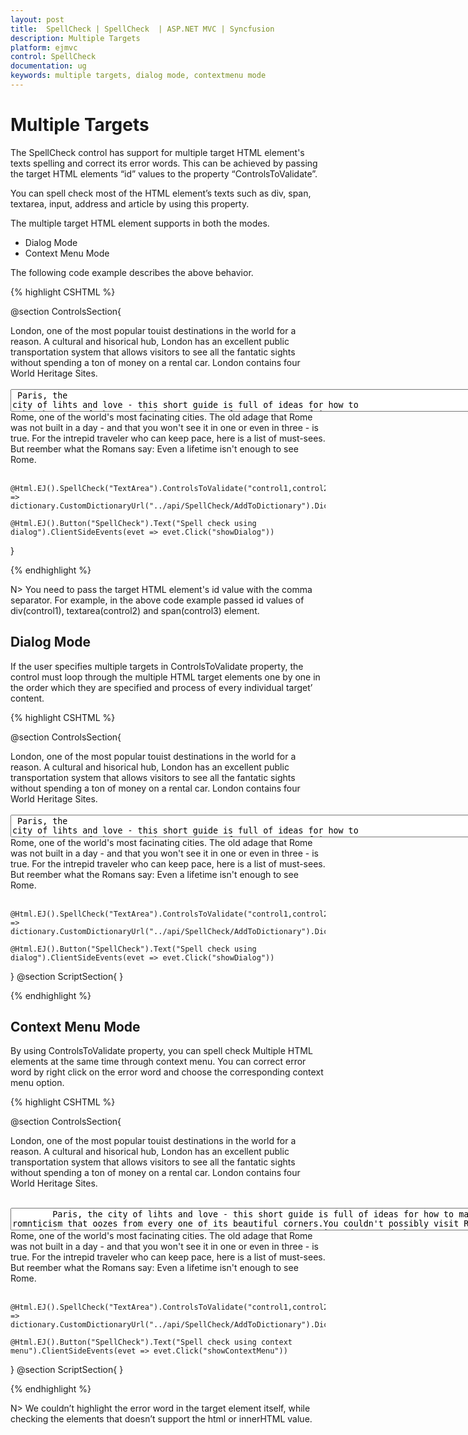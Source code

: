 ```yaml
---
layout: post
title:  SpellCheck | SpellCheck  | ASP.NET MVC | Syncfusion
description: Multiple Targets
platform: ejmvc
control: SpellCheck 
documentation: ug
keywords: multiple targets, dialog mode, contextmenu mode
---
```


# Multiple Targets

The SpellCheck control has support for multiple target HTML element's texts spelling and correct its error words. This can be achieved by passing the target HTML elements “id” values to the property “ControlsToValidate”.

You can spell check most of the HTML element’s texts such as div, span, textarea, input, address and article by using this property.

The multiple target HTML element supports in both the modes.

 * Dialog Mode
 * Context Menu Mode
 
The following code example describes the above behavior.

{% highlight CSHTML %}

@section ControlsSection{
    <div id="control1">
        London, one of the most popular touist destinations in the world for a reason. A cultural and hisorical hub, London has an excellent public transportation system that allows visitors to see all the fantatic sights without spending a ton of money on a rental car.
        London contains four World Heritage Sites.
    </div><br />
    <textarea id="control2" style="width:940px">
        Paris, the city of lihts and love - this short guide is full of ideas for how to make the most of the romnticism that oozes from every one of its beautiful corners.You couldn't possibly visit Rome, one of the world's most facinating cities. The old adage that Rome was not built in a day - and that you won't see it in one or even in three - is true. For the intrepid traveler who can keep pace, here is a list of must-sees.
        But reember what the Romans say: Even a lifetime isn't enough to see Rome.
    </textarea><br />
    <span id="control3">
        Rome, one of the world's most facinating cities. The old adage that Rome was not built in a day - and that you won't see it in one or even in three - is true. For the intrepid traveler who can keep pace, here is a list of must-sees.
        But reember what the Romans say: Even a lifetime isn't enough to see Rome.
    </span><br /><br />
 
    @Html.EJ().SpellCheck("TextArea").ControlsToValidate("control1,control2,control3").DictionarySettings(dictionary => dictionary.CustomDictionaryUrl("../api/SpellCheck/AddToDictionary").DictionaryUrl("../api/SpellCheck/CheckWords"))
 
    @Html.EJ().Button("SpellCheck").Text("Spell check using dialog").ClientSideEvents(evet => evet.Click("showDialog"))
  }

{% endhighlight %}

N> You need to pass the target HTML element's id value with the comma separator. For example, in the above code example passed id values of div(control1), textarea(control2) and span(control3) element.

## Dialog Mode

If the user specifies multiple targets in ControlsToValidate property, the control must loop through the multiple HTML target elements one by one in the order which they are specified and process of every individual target’ content. 

{% highlight CSHTML %}

@section ControlsSection{
    <div id="control1">
        London, one of the most popular touist destinations in the world for a reason. A cultural and hisorical hub, London has an excellent public transportation system that allows visitors to see all the fantatic sights without spending a ton of money on a rental car.
        London contains four World Heritage Sites.
    </div><br />
    <textarea id="control2" style="width:940px">
        Paris, the city of lihts and love - this short guide is full of ideas for how to make the most of the romnticism that oozes from every one of its beautiful corners.You couldn't possibly visit Rome, one of the world's most facinating cities. The old adage that Rome was not built in a day - and that you won't see it in one or even in three - is true. For the intrepid traveler who can keep pace, here is a list of must-sees.
        But reember what the Romans say: Even a lifetime isn't enough to see Rome.
    </textarea><br />
    <span id="control3">
        Rome, one of the world's most facinating cities. The old adage that Rome was not built in a day - and that you won't see it in one or even in three - is true. For the intrepid traveler who can keep pace, here is a list of must-sees.
        But reember what the Romans say: Even a lifetime isn't enough to see Rome.
    </span><br /><br />
 
    @Html.EJ().SpellCheck("TextArea").ControlsToValidate("control1,control2,control3").DictionarySettings(dictionary => dictionary.CustomDictionaryUrl("../api/SpellCheck/AddToDictionary").DictionaryUrl("../api/SpellCheck/CheckWords"))
 
    @Html.EJ().Button("SpellCheck").Text("Spell check using dialog").ClientSideEvents(evet => evet.Click("showDialog"))
  }
@section ScriptSection{
    <script type="text/javascript">
        function showDialog() {
            var spellObj = $("#TextArea").data("ejSpellCheck");
            spellObj.showInDialog();
        }
    </script>
}

{% endhighlight %}


## Context Menu Mode

By using ControlsToValidate property, you can spell check Multiple HTML elements at the same time through context menu. You can correct error word by right click on the error word and choose the corresponding context menu option.

{% highlight CSHTML %}

@section ControlsSection{
    <div id="control1">
        London, one of the most popular touist destinations in the world for a reason. A cultural and hisorical hub, London has an excellent public transportation system that allows visitors to see all the fantatic sights without spending a ton of money on a rental car.
         London contains four World Heritage Sites.
  </div><br />
    <textarea id="control2" style="width:940px">
        Paris, the city of lihts and love - this short guide is full of ideas for how to make the most of the romnticism that oozes from every one of its beautiful corners.You couldn't possibly visit Rome, one of the world's most facinating cities. The old adage that Rome was not built in a day - and that you won't see it in one or even in three - is true. For the intrepid traveler who can keep pace, here is a list of must-sees.
        But reember what the Romans say: Even a lifetime isn't enough to see Rome.
    </textarea><br />
    <span id="control3">
        Rome, one of the world's most facinating cities. The old adage that Rome was not built in a day - and that you won't see it in one or even in three - is true. For the intrepid traveler who can keep pace, here is a list of must-sees.
        But reember what the Romans say: Even a lifetime isn't enough to see Rome.
    </span><br /><br />
 
    @Html.EJ().SpellCheck("TextArea").ControlsToValidate("control1,control2,control3").DictionarySettings(dictionary => dictionary.CustomDictionaryUrl("../api/SpellCheck/AddToDictionary").DictionaryUrl("../api/SpellCheck/CheckWords"))
 
    @Html.EJ().Button("SpellCheck").Text("Spell check using context menu").ClientSideEvents(evet => evet.Click("showContextMenu"))
  }
   @section ScriptSection{
    <script type="text/javascript">
        function showContextMenu() {
            var spellObj = $("#TextArea").data("ejSpellCheck");
            spellObj.validate();
        }
    </script>
}

{% endhighlight %}


N> We couldn’t highlight the error word in the target element itself, while checking the elements that doesn’t support the html or innerHTML value.